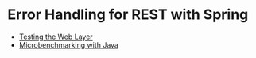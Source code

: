 # Error Handling for REST with Spring

- [Testing the Web Layer](https://spring.io/guides/gs/testing-web/)
- [Microbenchmarking with Java](https://www.baeldung.com/java-microbenchmark-harness)
